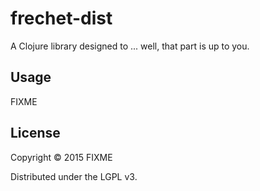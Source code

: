 # frechet-dist

A Clojure library designed to ... well, that part is up to you.

## Usage

FIXME

## License

Copyright © 2015 FIXME

Distributed under the LGPL v3.
